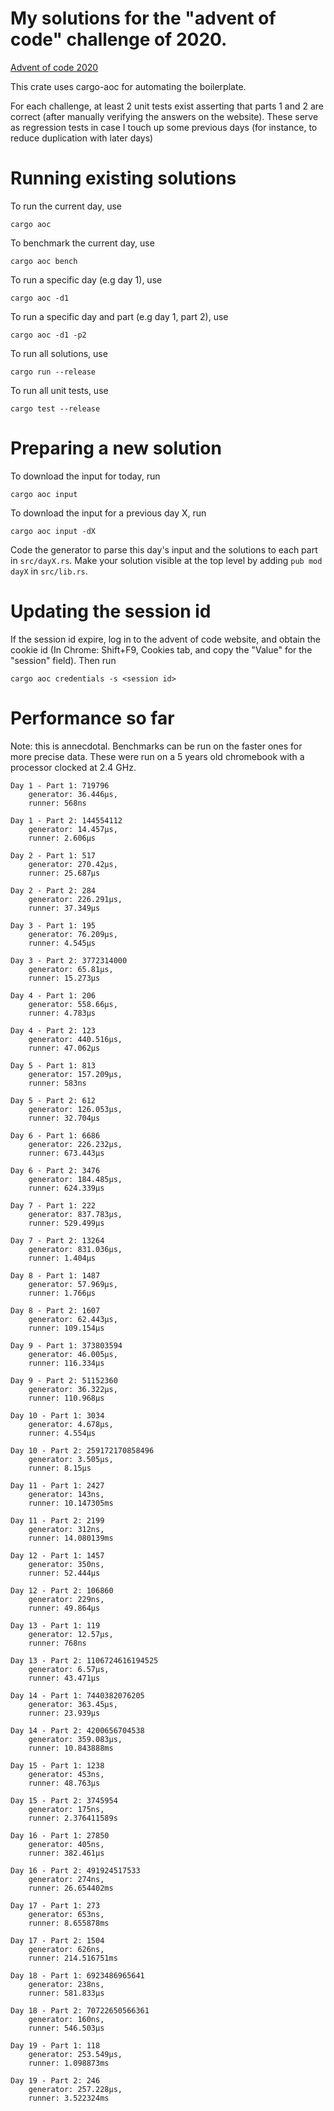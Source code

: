 My solutions for the "advent of code" challenge of 2020.
===

[Advent of code 2020](https://adventofcode.com/2020)

This crate uses cargo-aoc for automating the boilerplate.

For each challenge, at least 2 unit tests exist asserting that parts 1 and 2 are correct (after manually verifying the answers on the website). These serve as regression tests in case I touch up some previous days (for instance, to reduce duplication with later days)

# Running existing solutions

To run the current day, use
```
cargo aoc
```
To benchmark the current day, use
```
cargo aoc bench
```

To run a specific day (e.g day 1), use
```
cargo aoc -d1
```
To run a specific day and part (e.g day 1, part 2), use
```
cargo aoc -d1 -p2
```

To run all solutions, use
```
cargo run --release
```
To run all unit tests, use
```
cargo test --release
```

# Preparing a new solution
To download the input for today, run
```
cargo aoc input
```

To download the input for a previous day X, run
```
cargo aoc input -dX
```

Code the generator to parse this day's input and the solutions to each part in `src/dayX.rs`.
Make your solution visible at the top level by adding `pub mod dayX` in `src/lib.rs`.

# Updating the session id 
If the session id expire, log in to the advent of code website, and obtain the cookie id (In Chrome: Shift+F9, Cookies tab, and copy the "Value" for the "session" field).
Then run
```
cargo aoc credentials -s <session id>
```

# Performance so far

Note: this is annecdotal. Benchmarks can be run on the faster ones for more precise data.
These were run on a 5 years old chromebook with a processor clocked at 2.4 GHz.

```
Day 1 - Part 1: 719796
	generator: 36.446µs,
	runner: 568ns

Day 1 - Part 2: 144554112
	generator: 14.457µs,
	runner: 2.606µs

Day 2 - Part 1: 517
	generator: 270.42µs,
	runner: 25.687µs

Day 2 - Part 2: 284
	generator: 226.291µs,
	runner: 37.349µs

Day 3 - Part 1: 195
	generator: 76.209µs,
	runner: 4.545µs

Day 3 - Part 2: 3772314000
	generator: 65.81µs,
	runner: 15.273µs

Day 4 - Part 1: 206
	generator: 558.66µs,
	runner: 4.783µs

Day 4 - Part 2: 123
	generator: 440.516µs,
	runner: 47.062µs

Day 5 - Part 1: 813
	generator: 157.209µs,
	runner: 583ns

Day 5 - Part 2: 612
	generator: 126.053µs,
	runner: 32.704µs

Day 6 - Part 1: 6686
	generator: 226.232µs,
	runner: 673.443µs

Day 6 - Part 2: 3476
	generator: 184.485µs,
	runner: 624.339µs

Day 7 - Part 1: 222
	generator: 837.783µs,
	runner: 529.499µs

Day 7 - Part 2: 13264
	generator: 831.036µs,
	runner: 1.404µs

Day 8 - Part 1: 1487
	generator: 57.969µs,
	runner: 1.766µs

Day 8 - Part 2: 1607
	generator: 62.443µs,
	runner: 109.154µs

Day 9 - Part 1: 373803594
	generator: 46.005µs,
	runner: 116.334µs

Day 9 - Part 2: 51152360
	generator: 36.322µs,
	runner: 110.968µs

Day 10 - Part 1: 3034
	generator: 4.678µs,
	runner: 4.554µs

Day 10 - Part 2: 259172170858496
	generator: 3.505µs,
	runner: 8.15µs

Day 11 - Part 1: 2427
	generator: 143ns,
	runner: 10.147305ms

Day 11 - Part 2: 2199
	generator: 312ns,
	runner: 14.080139ms

Day 12 - Part 1: 1457
	generator: 350ns,
	runner: 52.444µs

Day 12 - Part 2: 106860
	generator: 229ns,
	runner: 49.864µs

Day 13 - Part 1: 119
	generator: 12.57µs,
	runner: 768ns

Day 13 - Part 2: 1106724616194525
	generator: 6.57µs,
	runner: 43.471µs

Day 14 - Part 1: 7440382076205
	generator: 363.45µs,
	runner: 23.939µs

Day 14 - Part 2: 4200656704538
	generator: 359.083µs,
	runner: 10.843888ms

Day 15 - Part 1: 1238
	generator: 453ns,
	runner: 48.763µs

Day 15 - Part 2: 3745954
	generator: 175ns,
	runner: 2.376411589s

Day 16 - Part 1: 27850
	generator: 405ns,
	runner: 382.461µs

Day 16 - Part 2: 491924517533
	generator: 274ns,
	runner: 26.654402ms

Day 17 - Part 1: 273
	generator: 653ns,
	runner: 8.655878ms

Day 17 - Part 2: 1504
	generator: 626ns,
	runner: 214.516751ms

Day 18 - Part 1: 6923486965641
	generator: 238ns,
	runner: 581.833µs

Day 18 - Part 2: 70722650566361
	generator: 160ns,
	runner: 546.503µs

Day 19 - Part 1: 118
	generator: 253.549µs,
	runner: 1.098873ms

Day 19 - Part 2: 246
	generator: 257.228µs,
	runner: 3.522324ms
```
